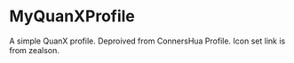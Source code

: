 # MyQuanXProfile
A simple QuanX profile. Deproived from ConnersHua Profile. Icon set link is from zealson.

